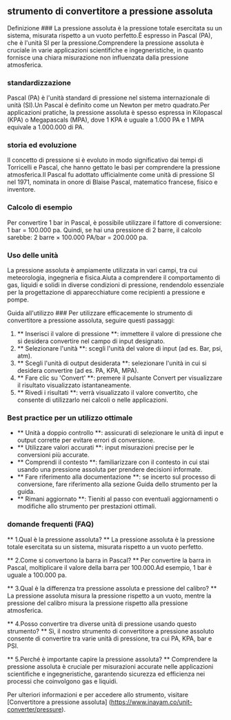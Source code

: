 ## strumento di convertitore a pressione assoluta

Definizione ###
La pressione assoluta è la pressione totale esercitata su un sistema, misurata rispetto a un vuoto perfetto.È espresso in Pascal (PA), che è l'unità SI per la pressione.Comprendere la pressione assoluta è cruciale in varie applicazioni scientifiche e ingegneristiche, in quanto fornisce una chiara misurazione non influenzata dalla pressione atmosferica.

### standardizzazione
Pascal (PA) è l'unità standard di pressione nel sistema internazionale di unità (SI).Un Pascal è definito come un Newton per metro quadrato.Per applicazioni pratiche, la pressione assoluta è spesso espressa in Kilopascal (KPA) o Megapascals (MPA), dove 1 KPA è uguale a 1.000 PA e 1 MPA equivale a 1.000.000 di PA.

### storia ed evoluzione
Il concetto di pressione si è evoluto in modo significativo dai tempi di Torricelli e Pascal, che hanno gettato le basi per comprendere la pressione atmosferica.Il Pascal fu adottato ufficialmente come unità di pressione SI nel 1971, nominata in onore di Blaise Pascal, matematico francese, fisico e inventore.

### Calcolo di esempio
Per convertire 1 bar in Pascal, è possibile utilizzare il fattore di conversione:
1 bar = 100.000 pa.
Quindi, se hai una pressione di 2 barre, il calcolo sarebbe:
2 barre × 100.000 PA/bar = 200.000 pa.

### Uso delle unità
La pressione assoluta è ampiamente utilizzata in vari campi, tra cui meteorologia, ingegneria e fisica.Aiuta a comprendere il comportamento di gas, liquidi e solidi in diverse condizioni di pressione, rendendolo essenziale per la progettazione di apparecchiature come recipienti a pressione e pompe.

Guida all'utilizzo ###
Per utilizzare efficacemente lo strumento di convertitore a pressione assoluta, seguire questi passaggi:
1. ** Inserisci il valore di pressione **: immettere il valore di pressione che si desidera convertire nel campo di input designato.
2. ** Selezionare l'unità **: scegli l'unità del valore di input (ad es. Bar, psi, atm).
3. ** Scegli l'unità di output desiderata **: selezionare l'unità in cui si desidera convertire (ad es. PA, KPA, MPA).
4. ** Fare clic su 'Convert' **: premere il pulsante Convert per visualizzare il risultato visualizzato istantaneamente.
5. ** Rivedi i risultati **: verrà visualizzato il valore convertito, che consente di utilizzarlo nei calcoli o nelle applicazioni.

### Best practice per un utilizzo ottimale
- ** Unità a doppio controllo **: assicurati di selezionare le unità di input e output corrette per evitare errori di conversione.
- ** Utilizzare valori accurati **: input misurazioni precise per le conversioni più accurate.
- ** Comprendi il contesto **: familiarizzare con il contesto in cui stai usando una pressione assoluta per prendere decisioni informate.
- ** Fare riferimento alla documentazione **: se incerto sul processo di conversione, fare riferimento alla sezione Guida dello strumento per la guida.
- ** Rimani aggiornato **: Tieniti al passo con eventuali aggiornamenti o modifiche allo strumento per prestazioni ottimali.

### domande frequenti (FAQ)

** 1.Qual è la pressione assoluta? **
La pressione assoluta è la pressione totale esercitata su un sistema, misurata rispetto a un vuoto perfetto.

** 2.Come si convertono la barra in Pascal? **
Per convertire la barra in Pascal, moltiplicare il valore della barra per 100.000.Ad esempio, 1 bar è uguale a 100.000 pa.

** 3.Qual è la differenza tra pressione assoluta e pressione del calibro? **
La pressione assoluta misura la pressione rispetto a un vuoto, mentre la pressione del calibro misura la pressione rispetto alla pressione atmosferica.

** 4.Posso convertire tra diverse unità di pressione usando questo strumento? **
Sì, il nostro strumento di convertitore a pressione assoluto consente di convertire tra varie unità di pressione, tra cui PA, KPA, bar e PSI.

** 5.Perché è importante capire la pressione assoluta? **
Comprendere la pressione assoluta è cruciale per misurazioni accurate nelle applicazioni scientifiche e ingegneristiche, garantendo sicurezza ed efficienza nei processi che coinvolgono gas e liquidi.

Per ulteriori informazioni e per accedere allo strumento, visitare [Convertitore a pressione assoluta] (https://www.inayam.co/unit-converter/pressure).